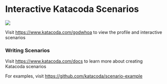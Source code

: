 # Interactive Katacoda Scenarios

[![](http://shields.katacoda.com/katacoda/godwhoa/count.svg)](https://www.katacoda.com/godwhoa "Get your profile on Katacoda.com")

Visit https://www.katacoda.com/godwhoa to view the profile and interactive scenarios

### Writing Scenarios
Visit https://www.katacoda.com/docs to learn more about creating Katacoda scenarios

For examples, visit https://github.com/katacoda/scenario-example
